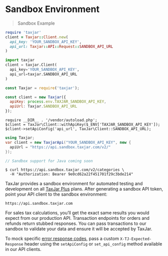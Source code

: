 # Sandbox Environment

> Sandbox Example

```ruby
require 'taxjar'
client = Taxjar::Client.new(
  api_key: 'YOUR_SANDBOX_API_KEY',
  api_url: Taxjar::API::Request::SANDBOX_API_URL
)
```

```python
import taxjar
client = taxjar.Client(
  api_key='YOUR_SANDBOX_API_KEY',
  api_url=taxjar.SANDBOX_API_URL
)
```

```javascript
const Taxjar = require('taxjar');

const client = new Taxjar({
  apiKey: process.env.TAXJAR_SANDBOX_API_KEY,
  apiUrl: Taxjar.SANDBOX_API_URL
});
```

```php?start_inline=1
require __DIR__ . '/vendor/autoload.php';
$client = TaxJar\Client::withApiKey($_ENV['TAXJAR_SANDBOX_API_KEY']);
$client->setApiConfig('api_url', TaxJar\Client::SANDBOX_API_URL);
```

```csharp
using Taxjar;
var client = new TaxjarApi("YOUR_SANDBOX_API_KEY", new {
  apiUrl = "https://api.sandbox.taxjar.com/v2/"
});
```

```java
// Sandbox support for Java coming soon
```

```shell
$ curl https://api.sandbox.taxjar.com/v2/categories \
  -H "Authorization: Bearer 9e0cd62a22f451701f29c3bde214"
```

TaxJar provides a sandbox environment for automated testing and development on all [TaxJar Plus](https://www.taxjar.com/plus/) plans. After generating a sandbox API token, point your API client to the sandbox environment:

`https://api.sandbox.taxjar.com`

For sales tax calculations, you’ll get the exact same results you would expect from our production API. Transaction endpoints for orders and refunds return stubbed responses. You can pass transactions to our sandbox to validate your data and ensure it will be accepted by TaxJar.

To mock specific [error response codes](#errors), pass a custom `X-TJ-Expected-Response` header using the `setApiConfig` or `set_api_config` method available in our API clients.
